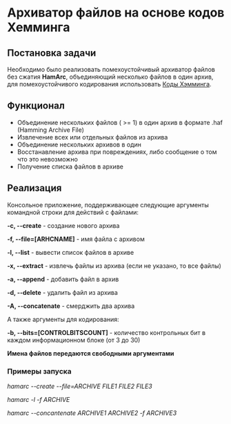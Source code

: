 # Aрхиватор файлов на основе кодов Хемминга

## Постановка задачи

Необходимо было реализовать помехоустойчивый архиватор файлов без сжатия **HamArc**, объединяющий несколько файлов в один архив, для помехоустойчивого кодирования использовать [Коды Хэмминга](https://en.wikipedia.org/wiki/Hamming_code).

## Функционал

* Объединение нескольких файлов ( >= 1) в один архив в формате .haf (Hamming Archive File)
* Извлечение всех или отдельных файлов из архива
* Объединение нескольких архивов в один
* Восстанавление архива при повреждениях, либо сообщение о том что это невозможно
* Получение списка файлов в архиве

## Реализация

Консольное приложение, поддерживающее следующие аргументы командной строки для действий с файлами:

**-c, --create**           - создание нового архива

**-f, --file=[ARHCNAME]**  - имя файла с архивом

**-l, --list**             - вывести список файлов в архиве

**-x, --extract**          - извлечь файлы из архива  (если не указано, то все файлы)

**-a, --append**           - добавить файл в архив

**-d, --delete**           - удалить файл из архива

**-A, --concatenate**      - смерджить два архива

А также аргументы для кодирования:

**-b, --bits=[CONTROLBITSCOUNT]**  - количество контрольных бит в каждом информационном блоке (от 3 до 30)

**Имена файлов передаются свободными аргументами**

### Примеры запуска

*hamarc --create --file=ARCHIVE FILE1 FILE2 FILE3*

*hamarc -l -f ARCHIVE*

*hamarc --concantenate  ARCHIVE1 ARCHIVE2 -f ARCHIVE3*
